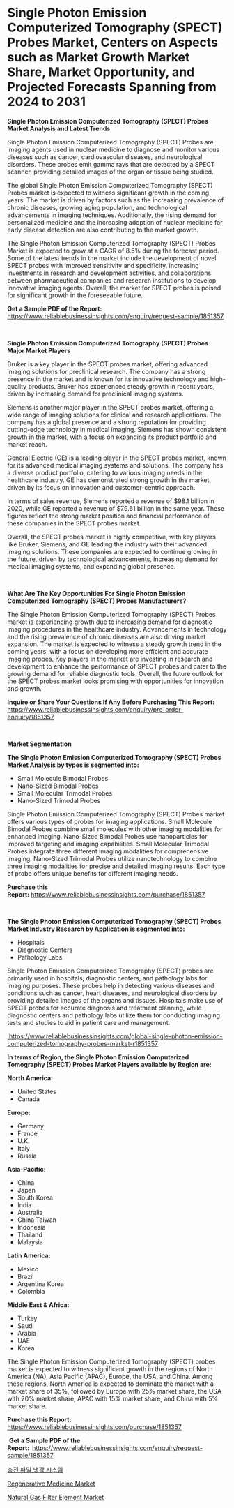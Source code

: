 <p><h1>Single Photon Emission Computerized Tomography (SPECT) Probes Market, Centers on Aspects such as Market Growth Market Share, Market Opportunity, and Projected Forecasts Spanning from 2024 to 2031</h1></p><p><strong>Single Photon Emission Computerized Tomography (SPECT) Probes Market Analysis and Latest Trends</strong></p>
<p><p>Single Photon Emission Computerized Tomography (SPECT) Probes are imaging agents used in nuclear medicine to diagnose and monitor various diseases such as cancer, cardiovascular diseases, and neurological disorders. These probes emit gamma rays that are detected by a SPECT scanner, providing detailed images of the organ or tissue being studied.</p><p>The global Single Photon Emission Computerized Tomography (SPECT) Probes market is expected to witness significant growth in the coming years. The market is driven by factors such as the increasing prevalence of chronic diseases, growing aging population, and technological advancements in imaging techniques. Additionally, the rising demand for personalized medicine and the increasing adoption of nuclear medicine for early disease detection are also contributing to the market growth.</p><p>The Single Photon Emission Computerized Tomography (SPECT) Probes Market is expected to grow at a CAGR of 8.5% during the forecast period. Some of the latest trends in the market include the development of novel SPECT probes with improved sensitivity and specificity, increasing investments in research and development activities, and collaborations between pharmaceutical companies and research institutions to develop innovative imaging agents. Overall, the market for SPECT probes is poised for significant growth in the foreseeable future.</p></p>
<p><strong>Get a Sample PDF of the Report:&nbsp;</strong> <a href="https://www.reliablebusinessinsights.com/enquiry/request-sample/1851357">https://www.reliablebusinessinsights.com/enquiry/request-sample/1851357</a></p>
<p>&nbsp;</p>
<p><strong>Single Photon Emission Computerized Tomography (SPECT) Probes Major Market Players</strong></p>
<p><p>Bruker is a key player in the SPECT probes market, offering advanced imaging solutions for preclinical research. The company has a strong presence in the market and is known for its innovative technology and high-quality products. Bruker has experienced steady growth in recent years, driven by increasing demand for preclinical imaging systems.</p><p>Siemens is another major player in the SPECT probes market, offering a wide range of imaging solutions for clinical and research applications. The company has a global presence and a strong reputation for providing cutting-edge technology in medical imaging. Siemens has shown consistent growth in the market, with a focus on expanding its product portfolio and market reach.</p><p>General Electric (GE) is a leading player in the SPECT probes market, known for its advanced medical imaging systems and solutions. The company has a diverse product portfolio, catering to various imaging needs in the healthcare industry. GE has demonstrated strong growth in the market, driven by its focus on innovation and customer-centric approach.</p><p>In terms of sales revenue, Siemens reported a revenue of $98.1 billion in 2020, while GE reported a revenue of $79.61 billion in the same year. These figures reflect the strong market position and financial performance of these companies in the SPECT probes market.</p><p>Overall, the SPECT probes market is highly competitive, with key players like Bruker, Siemens, and GE leading the industry with their advanced imaging solutions. These companies are expected to continue growing in the future, driven by technological advancements, increasing demand for medical imaging systems, and expanding global presence.</p></p>
<p>&nbsp;</p>
<p><strong>What Are The Key Opportunities For Single Photon Emission Computerized Tomography (SPECT) Probes Manufacturers?</strong></p>
<p><p>The Single Photon Emission Computerized Tomography (SPECT) Probes market is experiencing growth due to increasing demand for diagnostic imaging procedures in the healthcare industry. Advancements in technology and the rising prevalence of chronic diseases are also driving market expansion. The market is expected to witness a steady growth trend in the coming years, with a focus on developing more efficient and accurate imaging probes. Key players in the market are investing in research and development to enhance the performance of SPECT probes and cater to the growing demand for reliable diagnostic tools. Overall, the future outlook for the SPECT probes market looks promising with opportunities for innovation and growth.</p></p>
<p><strong>Inquire or Share Your Questions If Any Before Purchasing This Report:</strong> <a href="https://www.reliablebusinessinsights.com/enquiry/pre-order-enquiry/1851357">https://www.reliablebusinessinsights.com/enquiry/pre-order-enquiry/1851357</a></p>
<p>&nbsp;</p>
<p><strong>Market Segmentation</strong></p>
<p><strong>The Single Photon Emission Computerized Tomography (SPECT) Probes Market Analysis by types is segmented into:</strong></p>
<p><ul><li>Small Molecule Bimodal Probes</li><li>Nano-Sized Bimodal Probes</li><li>Small Molecular Trimodal Probes</li><li>Nano-Sized Trimodal Probes</li></ul></p>
<p><p>Single Photon Emission Computerized Tomography (SPECT) Probes market offers various types of probes for imaging applications. Small Molecule Bimodal Probes combine small molecules with other imaging modalities for enhanced imaging. Nano-Sized Bimodal Probes use nanoparticles for improved targeting and imaging capabilities. Small Molecular Trimodal Probes integrate three different imaging modalities for comprehensive imaging. Nano-Sized Trimodal Probes utilize nanotechnology to combine three imaging modalities for precise and detailed imaging results. Each type of probe offers unique benefits for different imaging needs.</p></p>
<p><strong>Purchase this Report:&nbsp;</strong><a href="https://www.reliablebusinessinsights.com/purchase/1851357">https://www.reliablebusinessinsights.com/purchase/1851357</a></p>
<p>&nbsp;</p>
<p><strong>The Single Photon Emission Computerized Tomography (SPECT) Probes Market Industry Research by Application is segmented into:</strong></p>
<p><ul><li>Hospitals</li><li>Diagnostic Centers</li><li>Pathology Labs</li></ul></p>
<p><p>Single Photon Emission Computerized Tomography (SPECT) probes are primarily used in hospitals, diagnostic centers, and pathology labs for imaging purposes. These probes help in detecting various diseases and conditions such as cancer, heart diseases, and neurological disorders by providing detailed images of the organs and tissues. Hospitals make use of SPECT probes for accurate diagnosis and treatment planning, while diagnostic centers and pathology labs utilize them for conducting imaging tests and studies to aid in patient care and management.</p></p>
<p><a href="https://www.reliablebusinessinsights.com/global-single-photon-emission-computerized-tomography-probes-market-r1851357">&nbsp;https://www.reliablebusinessinsights.com/global-single-photon-emission-computerized-tomography-probes-market-r1851357</a></p>
<p><strong>In terms of Region, the Single Photon Emission Computerized Tomography (SPECT) Probes Market Players available by Region are:</strong></p>
<p>
    <p> <strong> North America: </strong>
        <ul>
            <li>United States</li>
            <li>Canada</li>
        </ul>
        </p> 
    <p> <strong> Europe: </strong>
        <ul>
            <li>Germany</li>
            <li>France</li>
            <li>U.K.</li>
            <li>Italy</li>
            <li>Russia</li>
        </ul>
        </p> 
    <p> <strong> Asia-Pacific: </strong>
        <ul>
            <li>China</li>
            <li>Japan</li>
            <li>South Korea</li>
            <li>India</li>
            <li>Australia</li>
            <li>China Taiwan</li>
            <li>Indonesia</li>
            <li>Thailand</li>
            <li>Malaysia</li>
        </ul>
        </p> 
    <p> <strong> Latin America: </strong>
        <ul>
            <li>Mexico</li>
            <li>Brazil</li>
            <li>Argentina Korea</li>
            <li>Colombia</li>
        </ul>
        </p> 
    <p> <strong> Middle East & Africa: </strong>
        <ul>
            <li>Turkey</li>
            <li>Saudi</li>
            <li>Arabia</li>
            <li>UAE</li>
            <li>Korea</li>
        </ul>
    </p>
    </p>
<p><p>The Single Photon Emission Computerized Tomography (SPECT) probes market is expected to witness significant growth in the regions of North America (NA), Asia Pacific (APAC), Europe, the USA, and China. Among these regions, North America is expected to dominate the market with a market share of 35%, followed by Europe with 25% market share, the USA with 20% market share, APAC with 15% market share, and China with 5% market share.</p></p>
<p><strong>Purchase this Report: </strong><a href="https://www.reliablebusinessinsights.com/purchase/1851357">https://www.reliablebusinessinsights.com/purchase/1851357</a></p>
<p>&nbsp;<strong>Get a Sample PDF of the Report:&nbsp;&nbsp;</strong><a href="https://www.reliablebusinessinsights.com/enquiry/request-sample/1851357">https://www.reliablebusinessinsights.com/enquiry/request-sample/1851357</a></p>
<p><strong></strong></p>
<p><p><a href="https://github.com/TrevorKruvalis5678/Market-Research-Report-List-2/blob/main/4982693176866.md">충전 파일 냉각 시스템</a></p><p><a href="https://view.publitas.com/reportprime-1/global-regenerative-medicine-market-is-projected-to-grow-at-a-cagr-of-1-24-forcasted-for-period-from-2024-to-2031/">Regenerative Medicine Market</a></p><p><a href="https://github.com/nhteumcc68/Market-Research-Report-List-1/blob/main/natural-gas-filter-element-market.md">Natural Gas Filter Element Market</a></p></p>